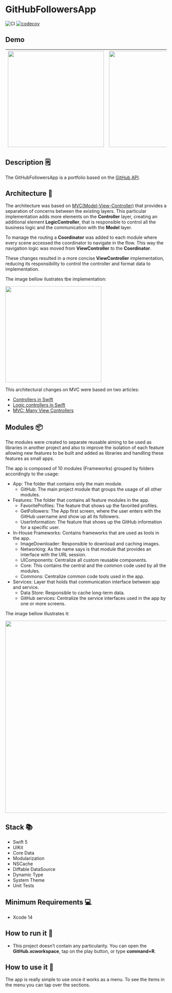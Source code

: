 # GitHubFollowersApp

![CI](https://github.com/josevictor1/GitHubFollowersApp/workflows/CI/badge.svg?branch=master)
[![codecov](https://codecov.io/gh/josevictor1/GitHubFollowersApp/branch/master/graph/badge.svg?token=1YWBT2WND9)](https://codecov.io/gh/josevictor1/GitHubFollowersApp)

## Demo 

<img src="https://user-images.githubusercontent.com/10730536/156906358-476c5abb-95c9-4e65-bd8d-6615c2e1b10e.png" height= "300"> | <img src="https://user-images.githubusercontent.com/10730536/156906370-af79217c-25ec-41e4-86bb-4e98a53a788d.png" height= "300"> | <img src="https://user-images.githubusercontent.com/10730536/156906898-2292ad79-4787-4339-b792-16eda5fade15.png" height= "300"> | <img src="https://user-images.githubusercontent.com/10730536/156907108-16704045-c935-4634-8ffd-e5ef83a5870b.png" height= "300"> | <img src="https://user-images.githubusercontent.com/10730536/156907282-32250eac-2ca0-4bb1-82ea-d9c27287de6a.gif" height= "300">
 --- | --- | --- | --- | ---

## Description 🗒

The GitHubFollowersApp is a portfolio based on the [GitHub API](https://docs.github.com/en/rest/reference/users).

## Architecture 📐

The architecture was based on [MVC(Model-View-Controller)](https://developer.apple.com/library/archive/documentation/General/Conceptual/DevPedia-CocoaCore/MVC.html) that provides a separation of concerns between the existing layers. This particular implementation adds more elements on the **Controller** layer, creating an additional element **LogicController**, that is responsible to control all the business logic and the communication with the **Model** layer.

To manage the routing a **Coordinator** was added to each module where every scene accessed the coordinator to navigate in the flow. This way the navigation logic was moved from **ViewController** to the **Coordinator**.

These changes resulted in a more concise **ViewController** implementation, reducing its responsibility to control the controller and format data to implementation.

The image bellow ilustrates tbe implementation:

<img src="https://user-images.githubusercontent.com/10730536/156907694-043bb733-beb7-4095-9770-7fd5bbe400ed.png" height= "300">

This architectural changes on MVC were based on two articles:
 - [Controllers in Swift](https://swiftbysundell.com/clips/5/)
 - [Logic controllers in Swift](https://www.swiftbysundell.com/articles/logic-controllers-in-swift/)
 - [MVC: Many View Controllers](https://www.rambo.codes/posts/2020-02-20-mvc-with-sugar)

## Modules 📦

The modules were created to separate reusable aiming to be used as libraries in another project and also to improve the isolation of each feature allowing new features to be built and added as libraries and handling these features as small apps.

The app is composed of 10 modules (Frameworks) grouped by folders accordingly to the usage:

- App: The folder that contains only the main module.
    - GitHub: The main project module that groups the usage of all other modules.
- Features: The folder that contains all feature modules in the app.
    - FavoriteProfiles: The feature that shows up the favorited profiles.
    - GetFollowers: The App first screen, where the user enters with the GitHub username and show up all its followers.
    - UserInformation: The feature that shows up the GitHub information for a specific user.
- In-House Frameworks: Contains frameworks that are used as tools in the app.
    - ImageDownloader: Responsible to download and caching images.
    - Networking: As the name says is that module that provides an interface with the URL session.
    - UIComponents: Centralize all custom reusable components.
    - Core: This contains the central and the common code used by all the modules.
    - Commons: Centralize common code tools used in the app.
- Services: Layer that holds that communication interface between app and service.
    - Data Store: Responsible to cache long-term data.
    - GitHub services: Centralize the service interfaces used in the app by one or more screens.  

The image bellow illustrates it:

<img src="https://user-images.githubusercontent.com/10730536/156928569-103a1f72-baa7-4bc7-9ed7-b14c718208de.png" height= "600">

## Stack 📚

- Swift 5
- UIKit
- Core Data
- Modularization
- NSCache
- Diffable DataSource
- Dynamic Type
- System Theme
- Unit Tests

## Minimum Requirements 💻

- Xcode 14

## How to run it 📲

- This project doesn’t contain any particularity. You can open the **GitHub.xcworkspace**, tap on the play button, or type **command+R**. 

## How to use it 🧐

The app is really simple to use once it works as a menu. To see the items in the menu you can tap over the sections.
